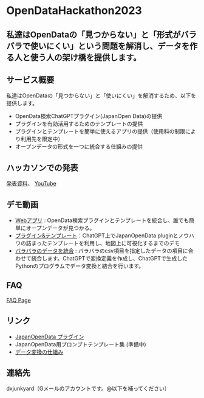 # OpenDataHackathon2023

## 私達はOpenDataの「見つからない」と「形式がバラバラで使いにくい」という問題を解消し、データを作る人と使う人の架け橋を提供します。


## サービス概要
私達はOpenDataの「見つからない」と「使いにくい」を解消するため、以下を提供します。
- OpenData検索ChatGPTプラグイン(JapanOpen Data)の提供
- プラグインを有効活用するためのテンプレートの提供
- プラグインとテンプレートを簡単に使えるアプリの提供（使用料の制限により利用先を限定中）
- オープンデータの形式を一つに統合する仕組みの提供

## ハッカソンでの発表
[発表資料](OpenData-Bridge_ODH23_0910.pdf)、
[YouTube](https://youtu.be/5fV69rdVWEc)

## デモ動画
- [Webアプリ](https://youtu.be/JeJejE0zTpw) : OpenData検索プラグインとテンプレートを統合し、誰でも簡単にオープンデータが見つかる。
- [プラグイン&テンプレート](https://youtu.be/yfqMH_vYTvU)：ChatGPT上でJapanOpenData pluginとノウハウの詰まったテンプレートを利用し、地図上に可視化するまでのデモ
- [バラバラのデータを統合](https://youtu.be/WfBg971JJxo) : バラバラのcsv項目を指定したデータの項目に合わせて統合します。ChatGPTで変換定義を作成し、ChatGPTで生成したPythonのプログラムでデータ変換と結合を行います。

## FAQ
[FAQ Page](Sep10-2023_FAQ.md)

## リンク
- [JapanOpenData プラグイン](https://github.com/FooQoo/japan-opendata-chatgpt-plugin/blob/develop/docs/usage.md)
- JapanOpenData用プロンプトテンプレート集 (準備中)
- [データ変換の仕組み](https://github.com/dx-junkyard/OpenData-Bridge-DataNorm)

## 連絡先
dxjunkyard（Gメールのアカウントです。@以下を補ってください）
